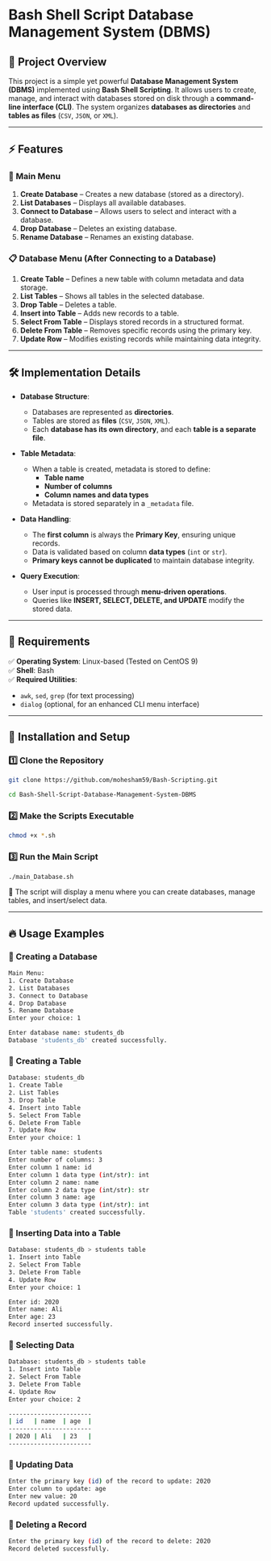 # **Bash Shell Script Database Management System (DBMS)**  

## 📌 **Project Overview**  
This project is a simple yet powerful **Database Management System (DBMS)** implemented using **Bash Shell Scripting**. It allows users to create, manage, and interact with databases stored on disk through a **command-line interface (CLI)**. The system organizes **databases as directories** and **tables as files** (`CSV`, `JSON`, or `XML`).  

---

## ⚡ **Features**  

### **📂 Main Menu**  
1. **Create Database** – Creates a new database (stored as a directory).  
2. **List Databases** – Displays all available databases.  
3. **Connect to Database** – Allows users to select and interact with a database.  
4. **Drop Database** – Deletes an existing database.  
5. **Rename Database** – Renames an existing database.  

### **📋 Database Menu (After Connecting to a Database)**  
1. **Create Table** – Defines a new table with column metadata and data storage.  
2. **List Tables** – Shows all tables in the selected database.  
3. **Drop Table** – Deletes a table.  
4. **Insert into Table** – Adds new records to a table.  
5. **Select From Table** – Displays stored records in a structured format.  
6. **Delete From Table** – Removes specific records using the primary key.  
7. **Update Row** – Modifies existing records while maintaining data integrity.  

---

## 🛠 **Implementation Details**  

- **Database Structure**:  
  - Databases are represented as **directories**.  
  - Tables are stored as **files** (`CSV`, `JSON`, `XML`).  
  - Each **database has its own directory**, and each **table is a separate file**.  

- **Table Metadata**:  
  - When a table is created, metadata is stored to define:  
    - **Table name**  
    - **Number of columns**  
    - **Column names and data types**  
  - Metadata is stored separately in a `_metadata` file.  

- **Data Handling**:  
  - The **first column** is always the **Primary Key**, ensuring unique records.  
  - Data is validated based on column **data types** (`int` or `str`).  
  - **Primary keys cannot be duplicated** to maintain database integrity.  

- **Query Execution**:  
  - User input is processed through **menu-driven operations**.  
  - Queries like **INSERT, SELECT, DELETE, and UPDATE** modify the stored data.  

---

## 📌 **Requirements**  

✅ **Operating System**: Linux-based (Tested on CentOS 9)  
✅ **Shell**: Bash  
✅ **Required Utilities**:  
   - `awk`, `sed`, `grep` (for text processing)  
   - `dialog` (optional, for an enhanced CLI menu interface)  

---

## 🚀 **Installation and Setup**  

### **1️⃣ Clone the Repository**  
```bash
git clone https://github.com/mohesham59/Bash-Scripting.git

cd Bash-Shell-Script-Database-Management-System-DBMS
```

### **2️⃣ Make the Scripts Executable**  
```bash
chmod +x *.sh
```

### **3️⃣ Run the Main Script**  
```bash
./main_Database.sh
```

📌 The script will display a menu where you can create databases, manage tables, and insert/select data.

---

## 🔥 **Usage Examples**  

### **📌 Creating a Database**  
```bash
Main Menu:
1. Create Database
2. List Databases
3. Connect to Database
4. Drop Database
5. Rename Database
Enter your choice: 1

Enter database name: students_db
Database 'students_db' created successfully.
```

### **📌 Creating a Table**  
```bash
Database: students_db
1. Create Table
2. List Tables
3. Drop Table
4. Insert into Table
5. Select From Table
6. Delete From Table
7. Update Row
Enter your choice: 1

Enter table name: students
Enter number of columns: 3
Enter column 1 name: id
Enter column 1 data type (int/str): int
Enter column 2 name: name
Enter column 2 data type (int/str): str
Enter column 3 name: age
Enter column 3 data type (int/str): int
Table 'students' created successfully.
```

### **📌 Inserting Data into a Table**  
```bash
Database: students_db > students table
1. Insert into Table
2. Select From Table
3. Delete From Table
4. Update Row
Enter your choice: 1

Enter id: 2020
Enter name: Ali
Enter age: 23
Record inserted successfully.
```

### **📌 Selecting Data**  
```bash
Database: students_db > students table
1. Insert into Table
2. Select From Table
3. Delete From Table
4. Update Row
Enter your choice: 2

-----------------------
| id   | name  | age  |
-----------------------
| 2020 | Ali   | 23   |
-----------------------
```

### **📌 Updating Data**  
```bash
Enter the primary key (id) of the record to update: 2020
Enter column to update: age
Enter new value: 20
Record updated successfully.
```

### **📌 Deleting a Record**  
```bash
Enter the primary key (id) of the record to delete: 2020
Record deleted successfully.
```
